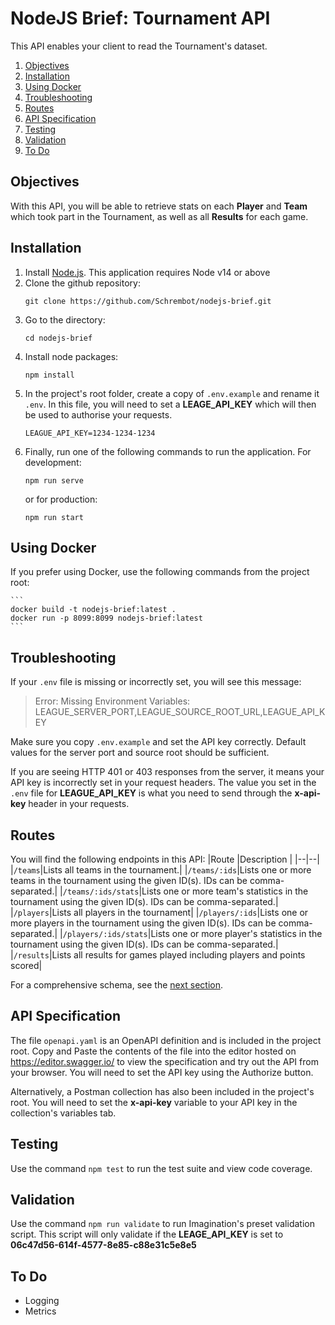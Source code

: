 # NodeJS Brief: Tournament API

This API enables your client to read the Tournament's dataset.

 1. [Objectives](#objectives)
 2. [Installation](#installation)
 3. [Using Docker](#using-docker)
 4. [Troubleshooting](#troubleshooting)
 5. [Routes](#routes)
 6. [API Specification](#api-specification) 
 7. [Testing](#testing)
 8. [Validation](#validation)
 9. [To Do](#todo)

## Objectives

With this API, you will be able to retrieve stats on each **Player** and **Team** which took part in the Tournament, as well as all **Results** for each game. 

## Installation

1.  Install [Node.js](http://nodejs.org/).  This application requires Node v14 or above 
2.  Clone the github repository:
    ```
    git clone https://github.com/Schrembot/nodejs-brief.git
    ```
3.  Go to the directory:
    ```
    cd nodejs-brief
    ```
4.  Install node packages:
    ```
    npm install
    ```
5. In the project's root folder, create a copy of `.env.example` and rename it `.env`.  In this file, you will need to set a **LEAGE_API_KEY** which will then be used to authorise your requests.
    ```
    LEAGUE_API_KEY=1234-1234-1234
    ```
6. Finally, run one of the following commands to run the application.  For development:
    ```
    npm run serve
    ```
    or for production:
    ```
    npm run start
    ```

## Using Docker

If you prefer using Docker, use the following commands from the project root:

    ```
    docker build -t nodejs-brief:latest .
    docker run -p 8099:8099 nodejs-brief:latest
    ```

## Troubleshooting

If your `.env` file is missing or incorrectly set, you will see this message:
>Error: Missing Environment Variables: LEAGUE_SERVER_PORT,LEAGUE_SOURCE_ROOT_URL,LEAGUE_API_KEY

Make sure you copy `.env.example` and set the API key correctly.  Default values for the server port and source root should be sufficient.  

If you are seeing HTTP 401 or 403 responses from the server, it means your API key is incorrectly set in your request headers.   The value you set in the `.env` file for **LEAGUE_API_KEY** is what you need to send through the **x-api-key** header in your requests.

## Routes

You will find the following endpoints in this API:
|Route  |Description  |
|--|--|
|`/teams`|Lists all teams in the tournament.|
|`/teams/:ids`|Lists one or more teams in the tournament using the given ID(s).  IDs can be comma-separated.|
|`/teams/:ids/stats`|Lists one or more team's statistics in the tournament using the given ID(s).  IDs can be comma-separated.|
|`/players`|Lists all players in the tournament|
|`/players/:ids`|Lists one or more players in the tournament using the given ID(s).  IDs can be comma-separated.|
|`/players/:ids/stats`|Lists one or more player's statistics in the tournament using the given ID(s).  IDs can be comma-separated.|
|`/results`|Lists all results for games played including players and points scored|

For a comprehensive schema, see the [next section](#api-specification).

## API Specification

The file `openapi.yaml` is an OpenAPI definition and is included in the project root.  Copy and Paste the contents of the file into the editor hosted on https://editor.swagger.io/ to view the specification and try out the API from your browser.  You will need to set the API key using the Authorize button.

Alternatively, a Postman collection has also been included in the project's root.  You will need to set the **x-api-key** variable to your API key in the collection's variables tab. 

## Testing

Use the command `npm test` to run the test suite and view code coverage.

## Validation

Use the command `npm run validate` to run Imagination's preset validation script.  This script will only validate if the **LEAGE_API_KEY** is set to **06c47d56-614f-4577-8e85-c88e31c5e8e5**

## To Do

- Logging
- Metrics